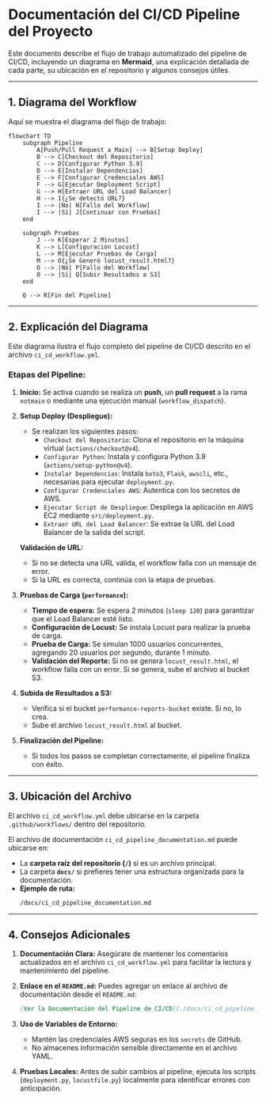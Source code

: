 # Documentación del CI/CD Pipeline del Proyecto

Este documento describe el flujo de trabajo automatizado del pipeline de CI/CD, incluyendo un diagrama en **Mermaid**, una explicación detallada de cada parte, su ubicación en el repositorio y algunos consejos útiles.

---

## **1. Diagrama del Workflow**

Aquí se muestra el diagrama del flujo de trabajo:

```mermaid
flowchart TD
    subgraph Pipeline
        A[Push/Pull Request a Main] --> B[Setup Deploy]
        B --> C[Checkout del Repositorio]
        C --> D[Configurar Python 3.9]
        D --> E[Instalar Dependencias]
        E --> F[Configurar Credenciales AWS]
        F --> G[Ejecutar Deployment Script]
        G --> H[Extraer URL del Load Balancer]
        H --> I{¿Se detectó URL?}
        I --> |No| N[Fallo del Workflow]
        I --> |Sí| J[Continuar con Pruebas]
    end

    subgraph Pruebas
        J --> K[Esperar 2 Minutos]
        K --> L[Configuración Locust]
        L --> M[Ejecutar Pruebas de Carga]
        M --> O{¿Se Generó locust_result.html?}
        O --> |No| P[Fallo del Workflow]
        O --> |Sí| Q[Subir Resultados a S3]
    end

    Q --> R[Fin del Pipeline]
```

---

## **2. Explicación del Diagrama**

Este diagrama ilustra el flujo completo del pipeline de CI/CD descrito en el archivo `ci_cd_workflow.yml`.

### **Etapas del Pipeline:**

1. **Inicio:** Se activa cuando se realiza un **push**, un **pull request** a la rama `notmain` o mediante una ejecución manual (`workflow_dispatch`).

2. **Setup Deploy (Despliegue):** 
   - Se realizan los siguientes pasos:
     - `Checkout del Repositorio`: Clona el repositorio en la máquina virtual (`actions/checkout@v4`).
     - `Configurar Python`: Instala y configura Python 3.9 (`actions/setup-python@v4`).
     - `Instalar Dependencias`: Instala `boto3`, `Flask`, `awscli`, etc., necesarias para ejecutar `deployment.py`.
     - `Configurar Credenciales AWS`: Autentica con los secretos de AWS.
     - `Ejecutar Script de Despliegue`: Despliega la aplicación en AWS EC2 mediante `src/deployment.py`.
     - `Extraer URL del Load Balancer`: Se extrae la URL del Load Balancer de la salida del script.

   **Validación de URL:** 
   - Si no se detecta una URL válida, el workflow falla con un mensaje de error.
   - Si la URL es correcta, continúa con la etapa de pruebas.

3. **Pruebas de Carga (`performance`):**
   - **Tiempo de espera:** Se espera 2 minutos (`sleep 120`) para garantizar que el Load Balancer esté listo.
   - **Configuración de Locust:** Se instala Locust para realizar la prueba de carga.
   - **Prueba de Carga:** Se simulan 1000 usuarios concurrentes, agregando 20 usuarios por segundo, durante 1 minuto.
   - **Validación del Reporte:** Si no se genera `locust_result.html`, el workflow falla con un error. Si se genera, sube el archivo al bucket S3.

4. **Subida de Resultados a S3:**
   - Verifica si el bucket `performance-reports-bucket` existe. Si no, lo crea.
   - Sube el archivo `locust_result.html` al bucket.

5. **Finalización del Pipeline:**
   - Si todos los pasos se completan correctamente, el pipeline finaliza con éxito.

---

## **3. Ubicación del Archivo**

El archivo `ci_cd_workflow.yml` debe ubicarse en la carpeta `.github/workflows/` dentro del repositorio. 

El archivo de documentación `ci_cd_pipeline_documentation.md` puede ubicarse en:
- La **carpeta raíz del repositorio (`/`)** si es un archivo principal.
- La carpeta **`docs/`** si prefieres tener una estructura organizada para la documentación.
- **Ejemplo de ruta:**
  ```bash
  /docs/ci_cd_pipeline_documentation.md
  ```

---

## **4. Consejos Adicionales**

1. **Documentación Clara:** Asegúrate de mantener los comentarios actualizados en el archivo `ci_cd_workflow.yml` para facilitar la lectura y mantenimiento del pipeline.
   
2. **Enlace en el `README.md`:** Puedes agregar un enlace al archivo de documentación desde el `README.md`:
   ```markdown
   [Ver la Documentación del Pipeline de CI/CD](./docs/ci_cd_pipeline_documentation.md)
   ```

3. **Uso de Variables de Entorno:** 
   - Mantén las credenciales AWS seguras en los `secrets` de GitHub.
   - No almacenes información sensible directamente en el archivo YAML.

4. **Pruebas Locales:** Antes de subir cambios al pipeline, ejecuta los scripts (`deployment.py`, `locustfile.py`) localmente para identificar errores con anticipación.

